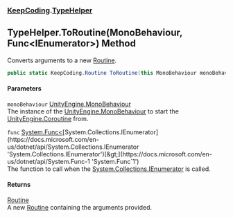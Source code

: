 ### [KeepCoding](KeepCoding.md 'KeepCoding').[TypeHelper](KeepCoding_TypeHelper.md 'KeepCoding.TypeHelper')
## TypeHelper.ToRoutine(MonoBehaviour, Func&lt;IEnumerator&gt;) Method
Converts arguments to a new [Routine](KeepCoding_Routine.md 'KeepCoding.Routine').  
```csharp
public static KeepCoding.Routine ToRoutine(this MonoBehaviour monoBehaviour, System.Func<System.Collections.IEnumerator> func);
```
#### Parameters
<a name='KeepCoding_TypeHelper_ToRoutine(MonoBehaviour_System_Func_System_Collections_IEnumerator_)_monoBehaviour'></a>
`monoBehaviour` [UnityEngine.MonoBehaviour](https://docs.microsoft.com/en-us/dotnet/api/UnityEngine.MonoBehaviour 'UnityEngine.MonoBehaviour')  
The instance of the [UnityEngine.MonoBehaviour](https://docs.microsoft.com/en-us/dotnet/api/UnityEngine.MonoBehaviour 'UnityEngine.MonoBehaviour') to start the [UnityEngine.Coroutine](https://docs.microsoft.com/en-us/dotnet/api/UnityEngine.Coroutine 'UnityEngine.Coroutine') from.
  
<a name='KeepCoding_TypeHelper_ToRoutine(MonoBehaviour_System_Func_System_Collections_IEnumerator_)_func'></a>
`func` [System.Func&lt;](https://docs.microsoft.com/en-us/dotnet/api/System.Func-1 'System.Func`1')[System.Collections.IEnumerator](https://docs.microsoft.com/en-us/dotnet/api/System.Collections.IEnumerator 'System.Collections.IEnumerator')[&gt;](https://docs.microsoft.com/en-us/dotnet/api/System.Func-1 'System.Func`1')  
The function to call when the [System.Collections.IEnumerator](https://docs.microsoft.com/en-us/dotnet/api/System.Collections.IEnumerator 'System.Collections.IEnumerator') is called.
  
#### Returns
[Routine](KeepCoding_Routine.md 'KeepCoding.Routine')  
A new [Routine](KeepCoding_Routine.md 'KeepCoding.Routine') containing the arguments provided.
